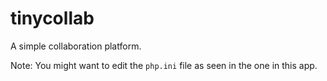 # tinycollab

A simple collaboration platform.

Note: You might want to edit the `php.ini` file as seen in the one in this app.
